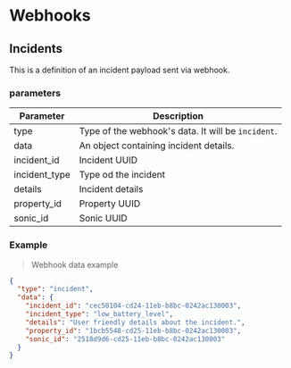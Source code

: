 # Webhooks

## Incidents

This is a definition of an incident payload sent via webhook.

### parameters

Parameter | Description
--------- | -----------
type | Type of the webhook's data. It will be `incident`.
data | An object containing incident details.
incident_id | Incident UUID
incident_type | Type od the incident
details | Incident details
property_id | Property UUID
sonic_id | Sonic UUID

### Example

> Webhook data example

```json
{
  "type": "incident",
  "data": {
    "incident_id": "cec50104-cd24-11eb-b8bc-0242ac130003",
    "incident_type": "low_battery_level",
    "details": "User friendly details about the incident.",
    "property_id": "1bcb5548-cd25-11eb-b8bc-0242ac130003",
    "sonic_id": "2518d9d6-cd25-11eb-b8bc-0242ac130003"
  }
}
```
